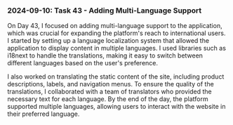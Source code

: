 ### 2024-09-10: Task 43 - Adding Multi-Language Support

On Day 43, I focused on adding multi-language support to the application, which was crucial for expanding the platform's reach to international users. I started by setting up a language localization system that allowed the application to display content in multiple languages. I used libraries such as i18next to handle the translations, making it easy to switch between different languages based on the user's preference.

I also worked on translating the static content of the site, including product descriptions, labels, and navigation menus. To ensure the quality of the translations, I collaborated with a team of translators who provided the necessary text for each language. By the end of the day, the platform supported multiple languages, allowing users to interact with the website in their preferred language.